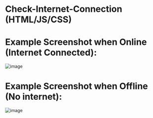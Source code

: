 # Check-Internet-Connection (HTML/JS/CSS)

# Example Screenshot when Online (Internet Connected):
![image](https://github.com/JiaLe0709/Picture-Storage/blob/main/online.png)

# Example Screenshot when Offline (No internet):
![image](https://github.com/JiaLe0709/Picture-Storage/blob/main/offline.png)
